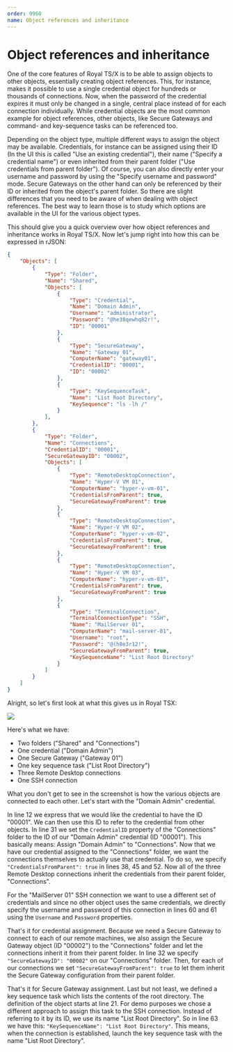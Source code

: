 ```yaml
---
order: 9960
name: Object references and inheritance
---
```


# Object references and inheritance

One of the core features of Royal TS/X is to be able to assign objects to other objects, essentially creating object references. This, for instance, makes it possible to use a single credential object for hundreds or thousands of connections. Now, when the password of the credential expires it must only be changed in a single, central place instead of for each connection individually.
While credential objects are the most common example for object references, other objects, like Secure Gateways and command- and key-sequence tasks can be referenced too.

Depending on the object type, multiple different ways to assign the object may be available. Credentials, for instance can be assigned using their ID (In the UI this is called "Use an existing credential"), their name ("Specify a credential name") or even inherited from their parent folder ("Use credentials from parent folder"). Of course, you can also directly enter your username and password by using the "Specify username and password" mode.
Secure Gateways on the other hand can only be referenced by their ID or inherited from the object's parent folder. So there are slight differences that you need to be aware of when dealing with object references. The best way to learn those is to study which options are available in the UI for the various object types.

This should give you a quick overview over how object references and inheritance works in Royal TS/X. Now let's jump right into how this can be expressed in rJSON:

```json
{
	"Objects": [
		{
			"Type": "Folder",
			"Name": "Shared",
			"Objects": [
				{
					"Type": "Credential",
					"Name": "Domain Admin",
					"Username": "administrator",
					"Password": "@he38qewhq82r!",
					"ID": "00001"
				},
				{
					"Type": "SecureGateway",
					"Name": "Gateway 01",
					"ComputerName": "gateway01",
					"CredentialID": "00001",
					"ID": "00002"
				},
				{
					"Type": "KeySequenceTask",
					"Name": "List Root Directory",
					"KeySequence": "ls -lh /"
				}
			],
		},
		{
			"Type": "Folder",
			"Name": "Connections",
			"CredentialID": "00001",
			"SecureGatewayID": "00002",
			"Objects": [
				{
					"Type": "RemoteDesktopConnection",
					"Name": "Hyper-V VM 01",
					"ComputerName": "hyper-v-vm-01",
					"CredentialsFromParent": true,
					"SecureGatewayFromParent": true
				},
				{
					"Type": "RemoteDesktopConnection",
					"Name": "Hyper-V VM 02",
					"ComputerName": "hyper-v-vm-02",
					"CredentialsFromParent": true,
					"SecureGatewayFromParent": true
				},
				{
					"Type": "RemoteDesktopConnection",
					"Name": "Hyper-V VM 03",
					"ComputerName": "hyper-v-vm-03",
					"CredentialsFromParent": true,
					"SecureGatewayFromParent": true
				},
				{
					"Type": "TerminalConnection",
					"TerminalConnectionType": "SSH",
					"Name": "MailServer 01",
					"ComputerName": "mail-server-01",
					"Username": "root",
					"Password": "@(h8e3r12!",
					"SecureGatewayFromParent": true,
					"KeySequenceName": "List Root Directory"
				}
			]
		}
	]
}
```

Alright, so let's first look at what this gives us in Royal TSX:

![](~/images/Scripting/rJSON/Screenshot_6.png)

Here's what we have:
- Two folders ("Shared" and "Connections")
- One credential ("Domain Admin")
- One Secure Gateway ("Gateway 01")
- One key sequence task ("List Root Directory")
- Three Remote Desktop connections
- One SSH connection

What you don't get to see in the screenshot is how the various objects are connected to each other. Let's start with the "Domain Admin" credential.

In line 12 we express that we would like the credential to have the ID "00001". We can then use this ID to refer to the credential from other objects. In line 31 we set the `CredentialID` property of the "Connections" folder to the ID of our "Domain Admin" credential (ID "00001").
This basically means: Assign "Domain Admin" to "Connections".
Now that we have our credential assigned to the "Connections" folder, we want the connections themselves to actually use that credential. To do so, we specify `"CredentialsFromParent": true` in lines 38, 45 and 52. Now all of the three Remote Desktop connections inherit the credentials from their parent folder, "Connections".

For the "MailServer 01" SSH connection we want to use a different set of credentials and since no other object uses the same credentials, we directly specify the username and password of this connection in lines 60 and 61 using the `Username` and `Password` properties.

That's it for credential assignment. Because we need a Secure Gateway to connect to each of our remote machines, we also assign the Secure Gateway object (ID "00002") to the "Connections" folder and let the connections inherit it from their parent folder. In line 32 we specify `"SecureGatewayID": "00002"` on our "Connections" folder. Then, for each of our connections we set `"SecureGatewayFromParent": true` to let them inherit the Secure Gateway configuration from their parent folder.

That's it for Secure Gateway assignment. Last but not least, we defined a key sequence task which lists the contents of the root directory. The definition of the object starts at line 21. For demo purposes we chose a different approach to assign this task to the SSH connection. Instead of referring to it by its ID, we use its name "List Root Directory". So in line 63 we have this: `"KeySequenceName": "List Root Directory"`. This means, when the connection is established, launch the key sequence task with the name "List Root Directory".